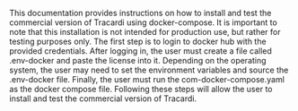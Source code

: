 This documentation provides instructions on how to install and test the commercial version of Tracardi using docker-compose. It is important to note that this installation is not intended for production use, but rather for testing purposes only. The first step is to login to docker hub with the provided credentials. After logging in, the user must create a file called .env-docker and paste the license into it. Depending on the operating system, the user may need to set the environment variables and source the .env-docker file. Finally, the user must run the com-docker-compose.yaml as the docker compose file. Following these steps will allow the user to install and test the commercial version of Tracardi.